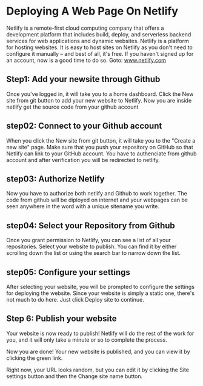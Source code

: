 # Deploying A Web Page On Netlify 
Netlify is a remote-first cloud computing company that offers a development platform that includes build, deploy,
and serverless backend services for web applications and dynamic websites.
Netlify is a platform for hosting websites. It is easy to host sites on Netlify as you don't need to configure 
it manually – and best of all, it's free. If you haven't signed up for an account, now is a good time to do so.
Goto: www.netlify.com

## Step1: Add your newsite through Github
Once you've logged in, it will take you to a home dashboard. Click the New site from git button to add your new website to Netlify.
Now you are inside netlify get the source code from your github account 

## step02: Connect to your Github account 
When you click the New site from git button, it will take you to the "Create a new site" page. 
Make sure that you push your repository on GitHub so that Netlify can link to your GitHub account.
You have to authenciate from github account and after verification you will be redirected to netlify.

## step03: Authorize Netlify 
Now you have to authorize both netlify and Github to work together. The code from github will be diployed on internet and your webpages can be seen anywhere in the word with a unique sitename you write.

## step04: Select your Repository from Github 
Once you grant permission to Netlify, you can see a list of all your repositories. Select your website to publish. You can find it by either scrolling down the list or using the search bar to narrow down the list.

## step05: Configure your settings 
After selecting your website, you will be prompted to configure the settings for deploying the website. Since your website is simply a static one, there's not much to do here. Just click Deploy site to continue.
## Step 6: Publish your website
Your website is now ready to publish! Netlify will do the rest of the work for you, and it will only take a minute or so to complete the process.

Now you are done! Your new website is published, and you can view it by clicking the green link.

Right now, your URL looks random, but you can edit it by clicking the Site settings button and then the Change site name button.
